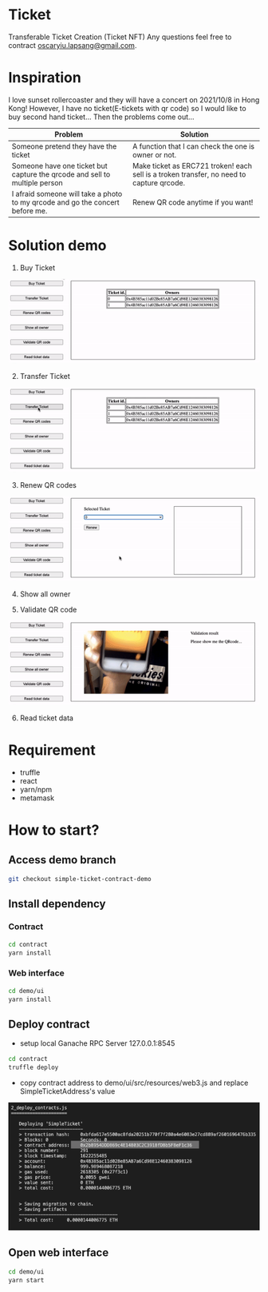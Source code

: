 # Ticket
Transferable Ticket Creation (Ticket NFT)
Any questions feel free to contract oscaryiu.lapsang@gmail.com.

# Inspiration
I love sunset rollercoaster and they will have a concert on 2021/10/8 in Hong Kong! However, I have no ticket(E-tickets with qr code) so I would like to buy second hand ticket... Then the problems come out...

| Problem  | Solution |
| ------------- | ------------- |
| Someone pretend they have the ticket  | A function that I can check the one is owner or not.  |
| Someone have one ticket but capture the qrcode and sell to multiple person  | Make ticket as ERC721 troken! each sell is a troken transfer, no need to capture qrcode.  |
|  I afraid someone will take a photo to my qrcode and go the concert before me. | Renew QR code anytime if you want! |

# Solution demo
1. Buy Ticket  

![Buy Ticket](https://github.com/15077693d/Ticket/blob/simple-ticket-contract-demo/documents/buy_ticket.gif)

2. Transfer Ticket

![transfer_ticket](https://github.com/15077693d/Ticket/blob/simple-ticket-contract-demo/documents/transfer_ticket.gif)

3. Renew QR codes

![renew_qrcode](https://github.com/15077693d/Ticket/blob/simple-ticket-contract-demo/documents/renew_qrcode.gif)

4. Show all owner 

5. Validate QR code

![correct_result](https://github.com/15077693d/Ticket/blob/simple-ticket-contract-demo/documents/correct_result.gif)

6. Read ticket data

# Requirement
- truffle
- react
- yarn/npm
- metamask

# How to start?

## Access demo branch
```bash
git checkout simple-ticket-contract-demo
```

## Install dependency
### Contract
```bash
cd contract
yarn install
```
### Web interface
```bash
cd demo/ui
yarn install
```

## Deploy contract
- setup local Ganache RPC Server 127.0.0.1:8545
```bash
cd contract
truffle deploy
```
- copy contract address to demo/ui/src/resources/web3.js and replace SimpleTicketAddress's value

![renew_qrcode](https://github.com/15077693d/Ticket/blob/simple-ticket-contract-demo/documents/deploy_contract.png)

## Open web interface
```bash
cd demo/ui
yarn start
```
